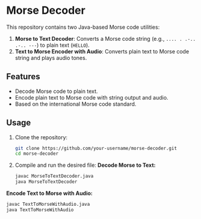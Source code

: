 # Morse Decoder

This repository contains two Java-based Morse code utilities:  
1. **Morse to Text Decoder**: Converts a Morse code string (e.g., `.... . .-.. .-.. ---`) to plain text (`HELLO`).  
2. **Text to Morse Encoder with Audio**: Converts plain text to Morse code string and plays audio tones.

## Features
- Decode Morse code to plain text.
- Encode plain text to Morse code with string output and audio.
- Based on the international Morse code standard.

## Usage

1. Clone the repository:
   ```bash
   git clone https://github.com/your-username/morse-decoder.git
   cd morse-decoder
2. Compile and run the desired file:
**Decode Morse to Text:**                                                             
   ```bash
   javac MorseToTextDecoder.java
   java MorseToTextDecoder
**Encode Text to Morse with Audio:**
   ```bash
   javac TextToMorseWithAudio.java
   java TextToMorseWithAudio                                                  
